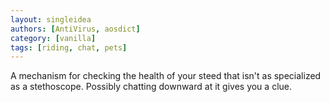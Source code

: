```yaml
---
layout: singleidea
authors: [AntiVirus, aosdict]
category: [vanilla]
tags: [riding, chat, pets]
---
```

A mechanism for checking the health of your steed that isn't as specialized as a stethoscope. Possibly chatting downward at it gives you a clue.
